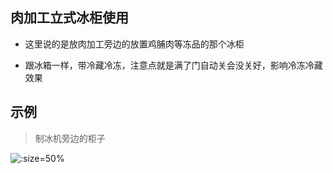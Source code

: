 ## 肉加工立式冰柜使用

*  这里说的是放肉加工旁边的放置鸡脯肉等冻品的那个冰柜

* 跟冰箱一样，带冷藏冷冻，注意点就是满了门自动关会没关好，影响冷冻冷藏效果

## 示例

> 制冰机旁边的柜子

![](https://gitee.com/GaloisFields/WORKFLOWS4COMPANY/raw/master/resources/pic/equipment/肉加工立式冰柜.jpeg ':size=50%')
